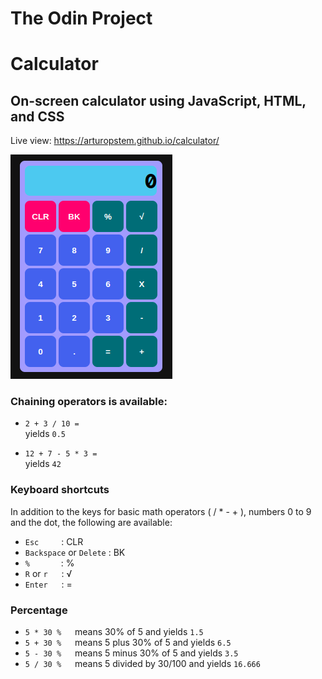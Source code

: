 # The Odin Project

# Calculator

## On-screen calculator using JavaScript, HTML, and CSS

Live view: <https://arturopstem.github.io/calculator/>

![calculator](./images/calculator.png)

### Chaining operators is available:

- `2 + 3 / 10 =`  
  yields `0.5`

- `12 + 7 - 5 * 3 =`  
  yields `42`

### Keyboard shortcuts

In addition to the keys for basic math operators ( / \* - + ), numbers 0 to 9 and the dot, the following are available:

- `Esc` &emsp;&emsp; : CLR
- `Backspace` or `Delete` : BK
- `%` &emsp;&emsp;&emsp; : %
- `R` or `r` &emsp; : &#8730;
- `Enter` &emsp; : =

### Percentage

- `5 * 30 %` &emsp; means 30% of 5 and yields `1.5`
- `5 + 30 %` &emsp; means 5 plus 30% of 5 and yields `6.5`
- `5 - 30 %` &emsp; means 5 minus 30% of 5 and yields `3.5`
- `5 / 30 %` &emsp; means 5 divided by 30/100 and yields `16.666`
